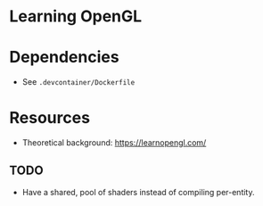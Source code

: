 # Learning OpenGL

# Dependencies

- See `.devcontainer/Dockerfile`

# Resources

- Theoretical background: https://learnopengl.com/

## TODO
- Have a shared, pool of shaders instead of compiling per-entity.